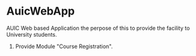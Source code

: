 # AuicWebApp
AUIC Web based Application the perpose of this to provide the facility to University students.
1. Provide Module "Course Registration".
